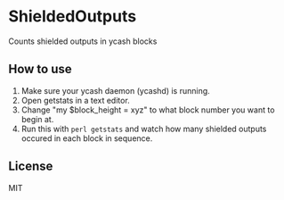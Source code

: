 # ShieldedOutputs
Counts shielded outputs in ycash blocks

## How to use

1. Make sure your ycash daemon (ycashd) is running.
1. Open getstats in a text editor.
1. Change "my $block_height = xyz" to what block number you want to begin at.
1. Run this with `perl getstats` and watch how many shielded outputs occured in each block in sequence.

## License

MIT

